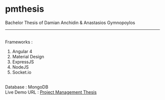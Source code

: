 # pmthesis
Bachelor Thesis of Damian Anchidin & Anastasios Gymnopoylos<hr><br>
Frameworks : <br>
<ol>
	<li>Angular 4</li>
	<li>Material Design</li>
	<li>ExpressJS</li>
	<li>NodeJS</li>
	<li>Socket.io</li>
</ol>
<br>
Database : MongoDB<br>
Live Demo URL : <a href="https://pmthesis.herokuapp.com">Project Management Thesis</a>
